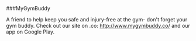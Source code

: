 ###MyGymBuddy

A friend to help keep you safe and injury-free at the gym- don't forget your gym buddy. Check out our site on .co: http://www.mygymbuddy.co/ and our app on Google Play.  
